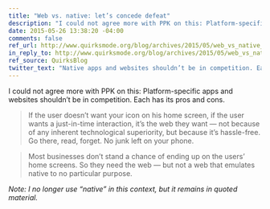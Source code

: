 ```yaml
---
title: "Web vs. native: let’s concede defeat"
description: "I could not agree more with PPK on this: Platform-specific apps and websites shouldn’t be in competition. Each has its pros and cons."
date: 2015-05-26 13:38:20 -04:00
comments: false
ref_url: http://www.quirksmode.org/blog/archives/2015/05/web_vs_native_l.html
in_reply_to: http://www.quirksmode.org/blog/archives/2015/05/web_vs_native_l.html
ref_source: QuirksBlog
twitter_text: "Native apps and websites shouldn’t be in competition. Each has its pros and cons."
---
```


I could not agree more with PPK on this: Platform-specific apps and websites shouldn’t be in competition. Each has its pros and cons.

>  If the user doesn’t want your icon on his home screen, if the user wants a just-in-time interaction, it’s the web they want — not because of any inherent technological superiority, but because it’s hassle-free. Go there, read, forget. No junk left on your phone.

> Most businesses don’t stand a chance of ending up on the users’ home screens. So they need the web — but not a web that emulates native to no particular purpose.

_Note: I no longer use “native” in this context, but it remains in quoted material._
